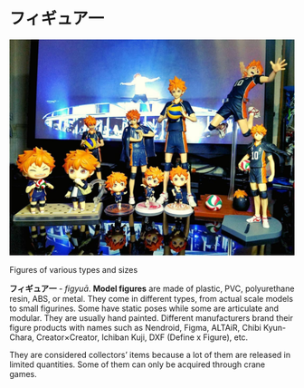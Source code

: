 # フィギュア一

![](/%E3%83%95%E3%82%A3%E3%82%AE%E3%83%A5%E3%82%A2%E4%B8%80/35000471_187712841940506_1013114263218159616_n.jpg)

Figures of various types and sizes

**フィギュア一** - *figyuā*. **Model figures** are made of plastic, PVC, polyurethane resin, ABS, or metal. They come in different types, from actual scale models to small figurines. Some have static poses while some are articulate and modular. They are usually hand painted. Different manufacturers brand their figure products with names such as Nendroid, Figma, ALTAiR, Chibi Kyun-Chara, Creator×Creator, Ichiban Kuji, DXF (Define x Figure), etc.

They are considered collectors’ items because a lot of them are released in limited quantities. Some of them can only be acquired through crane games.
